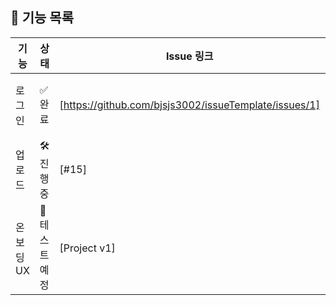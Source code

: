 ## 🧩 기능 목록

| 기능 | 상태 | Issue 링크 | 설명 |
|------|------|------------|------|
| 로그인 | ✅ 완료 | [https://github.com/bjsjs3002/issueTemplate/issues/1] | 이메일 기반 로그인 |
| 업로드 | 🛠 진행중 | [#15] | 이미지/3D 업로드 |
| 온보딩 UX | 🧪 테스트 예정 | [Project v1]| 첫 실행 시 튜토리얼 |
